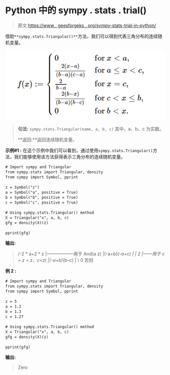 # Python 中的 sympy . stats . trial()

> 原文:[https://www . geesforgeks . org/sympy-stats-trial-in-python/](https://www.geeksforgeeks.org/sympy-stats-triangular-in-python/)

借助`**sympy.stats.Triangular()**`方法，我们可以得到代表三角分布的连续随机变量。

![](img/9ffc6c2c9cbdfa0b308b6ece814f1ef9.png)

> **句法:** `sympy.stats.Triangular(name, a, b, c)`
> 其中，a、b、c 为实数。
> 
> **返回:**返回连续随机变量。

**示例#1 :**
在这个示例中我们可以看到，通过使用`sympy.stats.Triangular()`方法，我们能够使用该方法获得表示三角分布的连续随机变量。

```
# Import sympy and Triangular
from sympy.stats import Triangular, density
from sympy import Symbol, pprint

z = Symbol("z")
a = Symbol("a", positive = True)
b = Symbol("b", positive = True)
c = Symbol("c", positive = True)

# Using sympy.stats.Triangular() method
X = Triangular("x", a, b, c)
gfg = density(X)(z)

pprint(gfg)
```

**输出:**

> /-2 * a+2 * z
> |——————用于 And(a z)
> |(-a+b)*(-a+c)
> |
> | 2
> |——用于 c = z
> = z，c<z)
> |(-a+b)*(b–c)
> |
> \ 0 否则

**例 2 :**

```
# Import sympy and Triangular
from sympy.stats import Triangular, density
from sympy import Symbol, pprint

z = 5
a = 1.2
b = 1.3
c = 1.27

# Using sympy.stats.Triangular() method
X = Triangular("x", a, b, c)
gfg = density(X)(z)

pprint(gfg)
```

**输出:**

> Zero